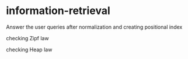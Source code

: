 # information-retrieval
Answer the user queries after normalization and creating positional index


checking Zipf law


checking Heap law

